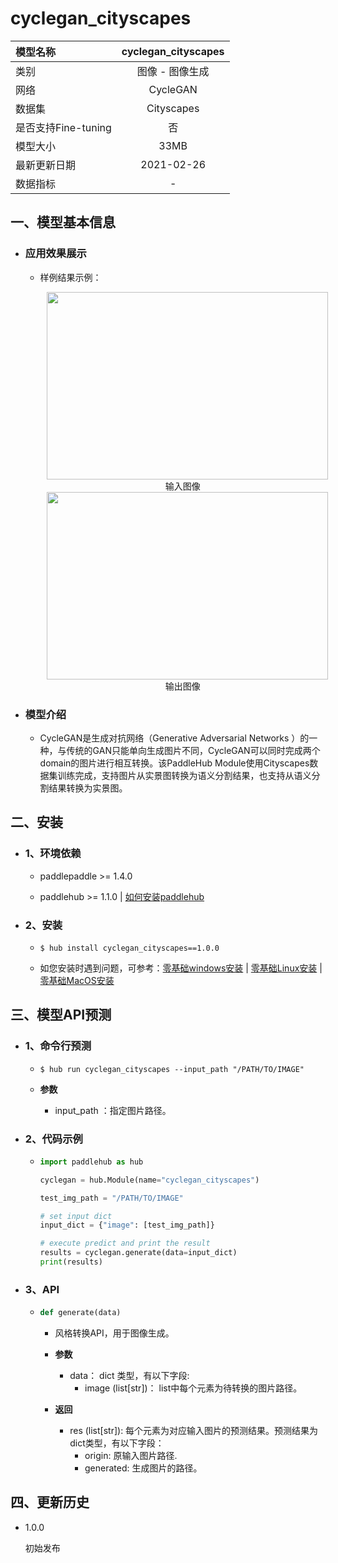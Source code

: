 # cyclegan_cityscapes

|模型名称|cyclegan_cityscapes|
| :--- | :---: |
|类别|图像 - 图像生成|
|网络|CycleGAN|
|数据集|Cityscapes|
|是否支持Fine-tuning|否|
|模型大小|33MB|
|最新更新日期|2021-02-26|
|数据指标|-|


## 一、模型基本信息

- ### 应用效果展示
  - 样例结果示例：

    <p align="center">
    <img src="https://user-images.githubusercontent.com/35907364/137839740-4be4cf40-816f-401e-a73f-6cda037041dd.png"  width = "450" height = "300" hspace='10'/>
     <br />
    输入图像
     <br />
    <img src="https://user-images.githubusercontent.com/35907364/137839777-89fc705b-f0d7-4a93-94e2-76c0d3c5a0b0.png"  width = "450" height = "300" hspace='10'/>
     <br />
    输出图像
     <br />
    </p>


- ### 模型介绍

  - CycleGAN是生成对抗网络（Generative Adversarial Networks ）的一种，与传统的GAN只能单向生成图片不同，CycleGAN可以同时完成两个domain的图片进行相互转换。该PaddleHub Module使用Cityscapes数据集训练完成，支持图片从实景图转换为语义分割结果，也支持从语义分割结果转换为实景图。


## 二、安装

- ### 1、环境依赖  

  - paddlepaddle >= 1.4.0

  - paddlehub >= 1.1.0  | [如何安装paddlehub](../../../../docs/docs_ch/get_start/installation.rst)

- ### 2、安装

  - ```shell
    $ hub install cyclegan_cityscapes==1.0.0
    ```
  - 如您安装时遇到问题，可参考：[零基础windows安装](../../../../docs/docs_ch/get_start/windows_quickstart.md)
 | [零基础Linux安装](../../../../docs/docs_ch/get_start/linux_quickstart.md) | [零基础MacOS安装](../../../../docs/docs_ch/get_start/mac_quickstart.md)
 

## 三、模型API预测

- ### 1、命令行预测

  - ```shell
    $ hub run cyclegan_cityscapes --input_path "/PATH/TO/IMAGE"
    ```
  - **参数**

    - input_path ：指定图片路径。



- ### 2、代码示例

  - ```python
    import paddlehub as hub

    cyclegan = hub.Module(name="cyclegan_cityscapes")

    test_img_path = "/PATH/TO/IMAGE"

    # set input dict
    input_dict = {"image": [test_img_path]}

    # execute predict and print the result
    results = cyclegan.generate(data=input_dict)
    print(results)
    ```

- ### 3、API

  - ```python
    def generate(data)
    ```

    - 风格转换API，用于图像生成。

    - **参数**

      - data： dict 类型，有以下字段:
          - image (list\[str\])： list中每个元素为待转换的图片路径。

    - **返回**
      - res (list\[str\]): 每个元素为对应输入图片的预测结果。预测结果为dict类型，有以下字段：
          - origin: 原输入图片路径.
          - generated: 生成图片的路径。



## 四、更新历史

* 1.0.0

  初始发布

